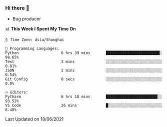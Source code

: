 ### Hi there 👋
* Bug producer
<!--START_SECTION:waka-->
📊 **This Week I Spent My Time On** 

```text
⌚︎ Time Zone: Asia/Shanghai

💬 Programming Languages: 
Python                   6 hrs 39 mins       ████████████████████████░   98.65% 
Text                     3 mins              ░░░░░░░░░░░░░░░░░░░░░░░░░   0.81% 
JSON                     2 mins              ░░░░░░░░░░░░░░░░░░░░░░░░░   0.54% 
Git Config               0 secs              ░░░░░░░░░░░░░░░░░░░░░░░░░   0.0%

🔥 Editors: 
PyCharm                  6 hrs 18 mins       ███████████████████████░░   93.52% 
VS Code                  26 mins             █░░░░░░░░░░░░░░░░░░░░░░░░   6.48%

```


 Last Updated on 18/06/2021
<!--END_SECTION:waka-->
